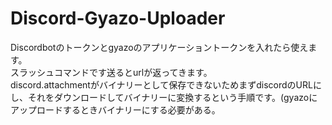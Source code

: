 # Discord-Gyazo-Uploader
Discordbotのトークンとgyazoのアプリケーショントークンを入れたら使えます。<br>スラッシュコマンドです送るとurlが返ってきます。<br>
discord.attachmentがバイナリーとして保存できないためまずdiscordのURLにし、それをダウンロードしてバイナリーに変換するという手順です。(gyazoにアップロードするときバイナリーにする必要がある。

